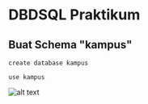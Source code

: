 # DBDSQL Praktikum
## Buat Schema "kampus"
```
create database kampus
```
```
use kampus
```
![alt text]()
